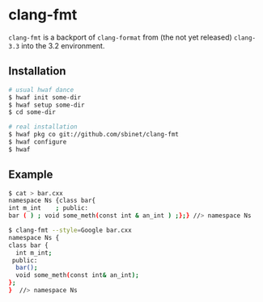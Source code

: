 clang-fmt
=========

``clang-fmt`` is a backport of ``clang-format`` from (the not yet
released) ``clang-3.3`` into the 3.2 environment.

## Installation

```sh
# usual hwaf dance
$ hwaf init some-dir
$ hwaf setup some-dir
$ cd some-dir

# real installation
$ hwaf pkg co git://github.com/sbinet/clang-fmt
$ hwaf configure
$ hwaf
```

## Example

```sh
$ cat > bar.cxx
namespace Ns {class bar{
int m_int    ; public:
bar ( ) ; void some_meth(const int & an_int ) ;};} //> namespace Ns

$ clang-fmt --style=Google bar.cxx
namespace Ns {
class bar {
  int m_int;
 public:
  bar();
  void some_meth(const int& an_int);
};
}  //> namespace Ns

```


